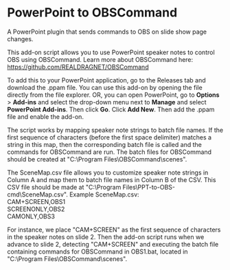 # PowerPoint to OBSCommand
A PowerPoint plugin that sends commands to OBS on slide show page changes.

This add-on script allows you to use PowerPoint speaker notes to control OBS using OBSCommand.
Learn more about OBSCommand here: https://github.com/REALDRAGNET/OBSCommand

To add this to your PowerPoint application, go to the Releases tab and download the .ppam file.
You can use this add-on by opening the file directly from the file explorer.
OR, you can open PowerPoint, go to **Options** > **Add-ins** and select the drop-down menu next to **Manage** and select **PowerPoint Add-ins**. Then click **Go**. Click **Add New**. Then add the .ppam file and enable the add-on.

The script works by mapping speaker note strings to batch file names. If the first sequence of characters (before the first space delimiter) matches a string in this map, then the corresponding batch file is called and the commands for OBSCommand are run.
The batch files for OBSCommand should be created at "C:\Program Files\OBSCommand\scenes\".

The SceneMap.csv file allows you to customize speaker note strings in Column A and map them to batch file names in Column B of the CSV. This CSV file should be made at "C:\Program Files\PPT-to-OBS-cmd\SceneMap.csv".
Example SceneMap.csv:  
CAM+SCREEN,OBS1  
SCREENONLY,OBS2  
CAMONLY,OBS3

For instance, we place "CAM+SCREEN" as the first sequence of characters in the speaker notes on slide 2. Then the add-on script runs when we advance to slide 2, detecting "CAM+SCREEN" and executing the batch file containing commands for OBSCommand in OBS1.bat, located in "C:\Program Files\OBSCommand\scenes\".

